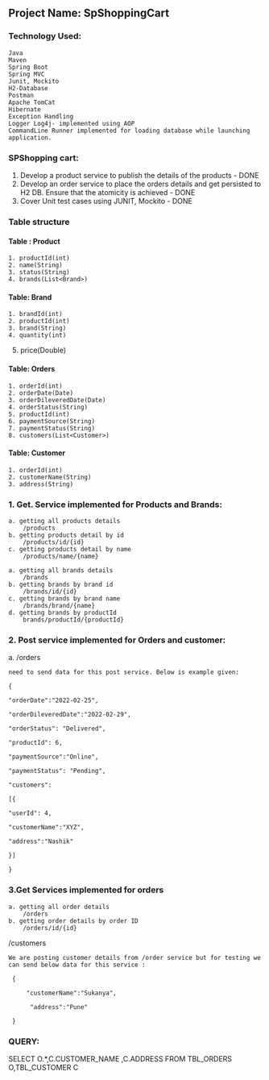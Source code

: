 ## Project Name: SpShoppingCart

### Technology Used:
	Java
	Maven
	Spring Boot
	Spring MVC
	Junit, Mockito
	H2-Database
	Postman
	Apache TomCat
	Hibernate
	Exception Handling
	Logger Log4j- implemented using AOP
	CommandLine Runner implemented for loading database while launching application.

### SPShopping cart:
1. Develop a product service to publish the details of the products - DONE
2. Develop an order service to place the orders details and get persisted to H2 DB. Ensure that the atomicity is achieved - DONE
3. Cover Unit test cases using JUNIT, Mockito - DONE

### Table structure 

#### Table : Product
	1. productId(int)
	2. name(String)
	3. status(String)
	4. brands(List<Brand>)

#### Table: Brand
	1. brandId(int)
	2. productId(int)
	3. brand(String)
	4. quantity(int)
  5. price(Double)

#### Table: Orders
	1. orderId(int)
	2. orderDate(Date)
	3. orderDileveredDate(Date)
	4. orderStatus(String)
	5. productId(int)
	6. paymentSource(String)
	7. paymentStatus(String)
	8. customers(List<Customer>)

#### Table: Customer
	1. orderId(int)
	2. customerName(String)
	3. address(String)
	

### 1. Get. Service implemented for Products and Brands:
	a. getting all products details
		/products
	b. getting products detail by id
		/products/id/{id}
	c. getting products detail by name
		/products/name/{name}

	a. getting all brands details
		/brands
	b. getting brands by brand id
		/brands/id/{id}
	c. getting brands by brand name
		/brands/brand/{name}
	d. getting brands by productId
 		brands/productId/{productId}

### 2. Post service implemented for Orders and customer:
 
 a. /orders
 
	need to send data for this post service. Below is example given:
	
	{
	
	"orderDate":"2022-02-25",
	
	"orderDileveredDate":"2022-02-29",
	
	"orderStatus": "Delivered",
	
	"productId": 6,
	
	"paymentSource":"Online",
	
	"paymentStatus": "Pending",
	
	"customers":
	
	[{
	
	"userId": 4,
	
	"customerName":"XYZ",
	
	"address":"Nashik"
	
	}]
	
	}

### 3.Get Services implemented for orders
	a. getting all order details
		/orders
	b. getting order details by order ID
		/orders/id/{id}

/customers

	We are posting customer details from /order service but for testing we can send below data for this service :

     {    

         "customerName":"Sukanya",    

          "address":"Pune"

     }

### QUERY:
SELECT O.*,C.CUSTOMER_NAME ,C.ADDRESS  FROM TBL_ORDERS O,TBL_CUSTOMER C


